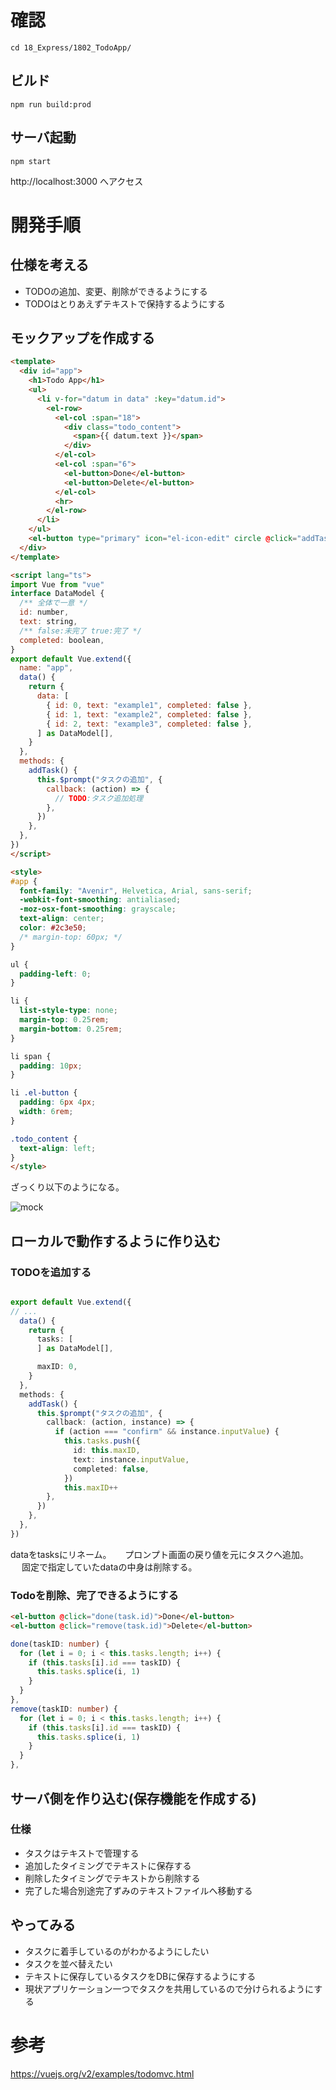 
# 確認

```
cd 18_Express/1802_TodoApp/
```

## ビルド

```
npm run build:prod
```

## サーバ起動

```
npm start
```

http://localhost:3000 へアクセス


# 開発手順

## 仕様を考える

- TODOの追加、変更、削除ができるようにする
- TODOはとりあえずテキストで保持するようにする

## モックアップを作成する

``` html
<template>
  <div id="app">
    <h1>Todo App</h1>
    <ul>
      <li v-for="datum in data" :key="datum.id">
        <el-row>
          <el-col :span="18">
            <div class="todo_content">
              <span>{{ datum.text }}</span>
            </div>
          </el-col>
          <el-col :span="6">
            <el-button>Done</el-button>
            <el-button>Delete</el-button>
          </el-col>
          <hr>
        </el-row>
      </li>
    </ul>
    <el-button type="primary" icon="el-icon-edit" circle @click="addTask"></el-button>
  </div>
</template>

<script lang="ts">
import Vue from "vue"
interface DataModel {
  /** 全体で一意 */
  id: number,
  text: string,
  /** false:未完了 true:完了 */
  completed: boolean,
}
export default Vue.extend({
  name: "app",
  data() {
    return {
      data: [
        { id: 0, text: "example1", completed: false },
        { id: 1, text: "example2", completed: false },
        { id: 2, text: "example3", completed: false },
      ] as DataModel[],
    }
  },
  methods: {
    addTask() {
      this.$prompt("タスクの追加", {
        callback: (action) => {
          // TODO:タスク追加処理
        },
      })
    },
  },
})
</script>

<style>
#app {
  font-family: "Avenir", Helvetica, Arial, sans-serif;
  -webkit-font-smoothing: antialiased;
  -moz-osx-font-smoothing: grayscale;
  text-align: center;
  color: #2c3e50;
  /* margin-top: 60px; */
}

ul {
  padding-left: 0;
}

li {
  list-style-type: none;
  margin-top: 0.25rem;
  margin-bottom: 0.25rem;
}

li span {
  padding: 10px;
}

li .el-button {
  padding: 6px 4px;
  width: 6rem;
}

.todo_content {
  text-align: left;
}
</style>
```

ざっくり以下のようになる。

![mock](./img/mock.png)

## ローカルで動作するように作り込む


### TODOを追加する

``` ts

export default Vue.extend({
// ...
  data() {
    return {
      tasks: [
      ] as DataModel[],

      maxID: 0,
    }
  },
  methods: {
    addTask() {
      this.$prompt("タスクの追加", {
        callback: (action, instance) => {
          if (action === "confirm" && instance.inputValue) {
            this.tasks.push({
              id: this.maxID,
              text: instance.inputValue,
              completed: false,
            })
            this.maxID++
        },
      })
    },
  },
})
```

dataをtasksにリネーム。 　
プロンプト画面の戻り値を元にタスクへ追加。 　
固定で指定していたdataの中身は削除する。 　

### Todoを削除、完了できるようにする

``` html
<el-button @click="done(task.id)">Done</el-button>
<el-button @click="remove(task.id)">Delete</el-button>
```

``` ts
done(taskID: number) {
  for (let i = 0; i < this.tasks.length; i++) {
    if (this.tasks[i].id === taskID) {
      this.tasks.splice(i, 1)
    }
  }
},
remove(taskID: number) {
  for (let i = 0; i < this.tasks.length; i++) {
    if (this.tasks[i].id === taskID) {
      this.tasks.splice(i, 1)
    }
  }
},
```


## サーバ側を作り込む(保存機能を作成する)

### 仕様

- タスクはテキストで管理する
- 追加したタイミングでテキストに保存する
- 削除したタイミングでテキストから削除する
- 完了した場合別途完了ずみのテキストファイルへ移動する

## やってみる

- タスクに着手しているのがわかるようにしたい
- タスクを並べ替えたい
- テキストに保存しているタスクをDBに保存するようにする
- 現状アプリケーション一つでタスクを共用しているので分けられるようにする

# 参考

https://vuejs.org/v2/examples/todomvc.html
